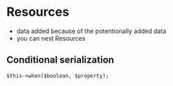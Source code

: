 # Resources

- data added because of the potentionally added data
- you can nest Resources

## Conditional serialization

`$this->when($boolean, $property);`